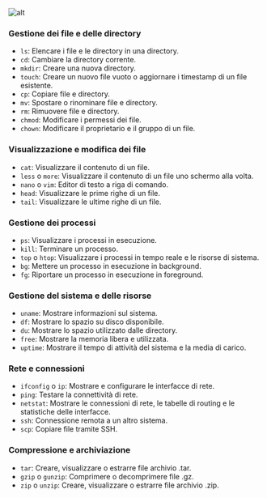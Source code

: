 <!-- @format -->

![alt](https://i.ibb.co/q1yM3Dc/Header-Template-Recuperato.png)

### Gestione dei file e delle directory

- `ls`: Elencare i file e le directory in una directory.
- `cd`: Cambiare la directory corrente.
- `mkdir`: Creare una nuova directory.
- `touch`: Creare un nuovo file vuoto o aggiornare i timestamp di un file esistente.
- `cp`: Copiare file e directory.
- `mv`: Spostare o rinominare file e directory.
- `rm`: Rimuovere file e directory.
- `chmod`: Modificare i permessi dei file.
- `chown`: Modificare il proprietario e il gruppo di un file.

### Visualizzazione e modifica dei file

- `cat`: Visualizzare il contenuto di un file.
- `less` o `more`: Visualizzare il contenuto di un file uno schermo alla volta.
- `nano` o `vim`: Editor di testo a riga di comando.
- `head`: Visualizzare le prime righe di un file.
- `tail`: Visualizzare le ultime righe di un file.

### Gestione dei processi

- `ps`: Visualizzare i processi in esecuzione.
- `kill`: Terminare un processo.
- `top` o `htop`: Visualizzare i processi in tempo reale e le risorse di sistema.
- `bg`: Mettere un processo in esecuzione in background.
- `fg`: Riportare un processo in esecuzione in foreground.

### Gestione del sistema e delle risorse

- `uname`: Mostrare informazioni sul sistema.
- `df`: Mostrare lo spazio su disco disponibile.
- `du`: Mostrare lo spazio utilizzato dalle directory.
- `free`: Mostrare la memoria libera e utilizzata.
- `uptime`: Mostrare il tempo di attività del sistema e la media di carico.

### Rete e connessioni

- `ifconfig` o `ip`: Mostrare e configurare le interfacce di rete.
- `ping`: Testare la connettività di rete.
- `netstat`: Mostrare le connessioni di rete, le tabelle di routing e le statistiche delle interfacce.
- `ssh`: Connessione remota a un altro sistema.
- `scp`: Copiare file tramite SSH.

### Compressione e archiviazione

- `tar`: Creare, visualizzare o estrarre file archivio .tar.
- `gzip` o `gunzip`: Comprimere o decomprimere file .gz.
- `zip` o `unzip`: Creare, visualizzare o estrarre file archivio .zip.

